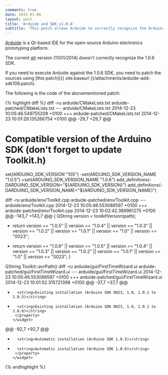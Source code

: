 ```yaml
---
comments: true
date: 2015-01-06
layout: post
title: 'Arduide and SDK v1.0.6'
subtitle: 'This patch allows Arduide to correctly recognize the Arduino SDK v1.0.6'
---
```


[Arduide](http://mupuf.org/project/arduide.html) is a Qt-based IDE for the open-source Arduino electronics prototyping platform.

The current [git](https://gitorious.org/arduide) version (11/01/2014) doesn't correctly recognize the 1.0.6 SDK.

If you need to execute Arduide against the 1.0.6 SDK, you need to patch the sources using [this patch]({{ site.baseurl }}/attachments/arduide-add-sdk106.patch).

The following is the code of the abovementioned patch:

{% highlight diff %}
diff -ru arduide/CMakeLists.txt arduide-patched/CMakeLists.txt
--- arduide/CMakeLists.txt	2014-12-23 10:05:46.549755208 +0100
+++ arduide-patched/CMakeLists.txt	2014-12-23 10:01:29.135266754 +0100
@@ -29,7 +29,7 @@
 
 # Compatible version of the Arduino SDK (don't forget to update Toolkit.h)
 set(ARDUINO_SDK_VERSION "105")
-set(ARDUINO_SDK_VERSION_NAME "1.0.5")
+set(ARDUINO_SDK_VERSION_NAME "1.0.6")
 add_definitions(-DARDUINO_SDK_VERSION="${ARDUINO_SDK_VERSION}")
 add_definitions(-DARDUINO_SDK_VERSION_NAME="${ARDUINO_SDK_VERSION_NAME}")
 
diff -ru arduide/env/Toolkit.cpp arduide-patched/env/Toolkit.cpp
--- arduide/env/Toolkit.cpp	2014-12-23 10:05:46.553088597 +0100
+++ arduide-patched/env/Toolkit.cpp	2014-12-23 10:02:42.389981275 +0100
@@ -143,7 +143,7 @@
 {
	 QString version = toolkitVersion(path);
 
-    return version == "1.0.5" || version == "1.0.4" || version == "1.0.3" || version == "1.0.2" || version == "1.0.1" || version == "1.0" || version == "0023";
+    return version == "1.0.6" || version == "1.0.5" || version == "1.0.4" || version == "1.0.3" || version == "1.0.2" || version == "1.0.1" || version == "1.0" || version == "0023";
 }
 
 QString Toolkit::avrPath()
diff -ru arduide/gui/FirstTimeWizard.ui arduide-patched/gui/FirstTimeWizard.ui
--- arduide/gui/FirstTimeWizard.ui	2014-12-23 10:05:46.553088597 +0100
+++ arduide-patched/gui/FirstTimeWizard.ui	2014-12-23 10:01:52.315721398 +0100
@@ -37,7 +37,7 @@
	 <item>
	  <widget class="QRadioButton" name="existingInstallButton">
	   <property name="text">
-       <string>Existing installation (Arduino SDK 0023, 1.0, 1.0.1 to 1.0.5)</string>
+       <string>Existing installation (Arduino SDK 0023, 1.0, 1.0.1 to 1.0.6)</string>
	   </property>
	  </widget>
	 </item>
@@ -92,7 +92,7 @@
	 <item>
	  <widget class="QRadioButton" name="automaticInstallButton">
	   <property name="text">
-       <string>Automatic installation (Arduino SDK 1.0.5)</string>
+       <string>Automatic installation (Arduino SDK 1.0.6)</string>
	   </property>
	  </widget>
	 </item>
{% endhighlight %}
